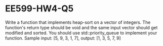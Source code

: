 # EE599-HW4-Q5
Write a function that implements heap-sort on a vector of integers. The function's return type should be void and the same input vector should get modified and sorted. You should use std::priority_queue to implement your function. Sample input: [5, 9, 3, 1, 7], output: [1, 3, 5, 7, 9]
